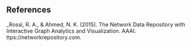 ## References
_Rossi, R. A., & Ahmed, N. K. (2015). The Network Data Repository with Interactive Graph Analytics and Visualization. AAAI. ttps://networkrepository.com.